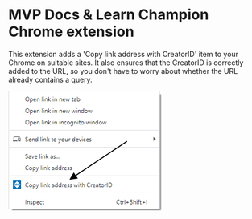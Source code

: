 # MVP Docs & Learn Champion Chrome extension

This extension adds a 'Copy link address with CreatorID' item to your Chrome on suitable sites.
It also ensures that the CreatorID is correctly added to the URL, so you don't have to worry about whether the URL already contains a query.

![Image of the context menue](./assets/context_menue.png)
